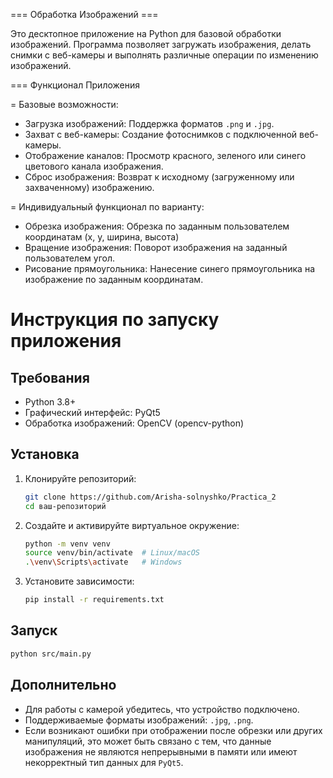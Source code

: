 === Обработка Изображений ===

Это десктопное приложение на Python для базовой обработки изображений. Программа позволяет загружать изображения, делать снимки с веб-камеры и выполнять различные операции по изменению изображений.

=== Функционал Приложения

= Базовые возможности:

  - Загрузка изображений: Поддержка форматов `.png` и `.jpg`.
  - Захват с веб-камеры: Создание фотоснимков с подключенной веб-камеры.
  - Отображение каналов: Просмотр красного, зеленого или синего цветового канала изображения.
  - Сброс изображения: Возврат к исходному (загруженному или захваченному) изображению.

= Индивидуальный функционал по варианту:
  - Обрезка изображения: Обрезка по заданным пользователем координатам (x, y, ширина, высота)
  - Вращение изображения: Поворот изображения на заданный пользователем угол.
  - Рисование прямоугольника: Нанесение синего прямоугольника на изображение по заданным координатам.



# Инструкция по запуску приложения

## Требования
- Python 3.8+
- Графический интерфейс: PyQt5
- Обработка изображений: OpenCV (opencv-python)


## Установка
1. Клонируйте репозиторий:
   ```bash
   git clone https://github.com/Arisha-solnyshko/Practica_2
   cd ваш-репозиторий
   ```

2. Создайте и активируйте виртуальное окружение:
   ```bash
   python -m venv venv
   source venv/bin/activate  # Linux/macOS
   .\venv\Scripts\activate   # Windows
   ```

3. Установите зависимости:
   ```bash
   pip install -r requirements.txt
   ```

## Запуск
```bash
python src/main.py
```

## Дополнительно
- Для работы с камерой убедитесь, что устройство подключено.
- Поддерживаемые форматы изображений: `.jpg`, `.png`.
- Если возникают ошибки при отображении после обрезки или других манипуляций, это может быть связано с тем, что данные изображения не являются непрерывными в памяти или имеют некорректный тип данных для `PyQt5`.